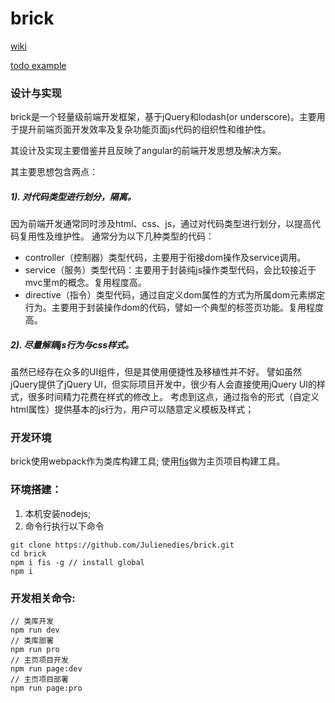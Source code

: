 brick
=====
[wiki](https://github.com/julienedies/brick/wiki)

[todo example](https://julienedies.github.io/brick/public/example/todo/index.html)

### 设计与实现

brick是一个轻量级前端开发框架，基于jQuery和lodash(or underscore)。主要用于提升前端页面开发效率及复杂功能页面js代码的组织性和维护性。

其设计及实现主要借鉴并且反映了angular的前端开发思想及解决方案。

其主要思想包含两点：

##### 1). 对代码类型进行划分，隔离。
 
因为前端开发通常同时涉及html、css、js，通过对代码类型进行划分，以提高代码复用性及维护性。
通常分为以下几种类型的代码：
*    controller（控制器）类型代码，主要用于衔接dom操作及service调用。
*    service（服务）类型代码：主要用于封装纯js操作类型代码，会比较接近于mvc里m的概念。复用程度高。
*    directive（指令）类型代码，通过自定义dom属性的方式为所属dom元素绑定行为。主要用于封装操作dom的代码，譬如一个典型的标签页功能。复用程度高。

##### 2). 尽量解耦js行为与css样式。
 
虽然已经存在众多的UI组件，但是其使用便捷性及移植性并不好。
譬如虽然jQuery提供了jQuery UI，但实际项目开发中，很少有人会直接使用jQuery UI的样式，很多时间精力花费在样式的修改上。
考虑到这点，通过指令的形式（自定义html属性）提供基本的js行为，用户可以随意定义模板及样式；

### 开发环境

brick使用webpack作为类库构建工具; 使用[fis](https://github.com/fex-team/fis)做为主页项目构建工具。

### 环境搭建：
1.  本机安装nodejs;
2.  命令行执行以下命令
```
git clone https://github.com/Julienedies/brick.git
cd brick
npm i fis -g // install global
npm i 
```
### 开发相关命令:
```
// 类库开发
npm run dev
// 类库部署
npm run pro
// 主页项目开发
npm run page:dev
// 主页项目部署
npm run page:pro
```

